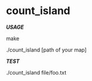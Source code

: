 # count_island
*****USAGE*****

make

./count_island [path of your map]

*****TEST*****

./count_island file/foo.txt
